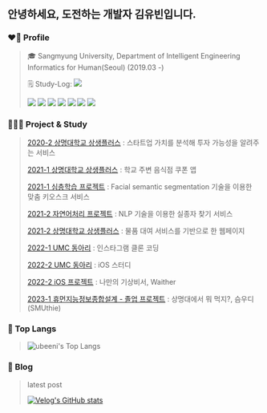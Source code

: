 ## 안녕하세요, 도전하는 개발자 김유빈입니다.

### ❤️‍🔥 Profile
> 🎓 Sangmyung University, Department of Intelligent Engineering Informatics for Human(Seoul) (2019.03 -)
> 
> 🗒 Study-Log: <a href="https://velog.io/@ubeeni"><img src="http://img.shields.io/badge/velog-20C997?style=round-square&logo=Velog&logoColor=white&link=https://velog.io/@ubeeni"/></a> 
>
> <img src="https://img.shields.io/badge/Swift-F05138?style=round-square&logo=Swift&logoColor=white"> <img src="https://img.shields.io/badge/iOS-000000?style=round-square&logo=iOS&logoColor=white"> 
> <img src="https://img.shields.io/badge/Python-3766AB?style=round-square&logo=Python&logoColor=white"> <img src="https://img.shields.io/badge/C-A8B9CC?style=round-square&logo=C&logoColor=white"> <img src="https://img.shields.io/badge/MySQL-4479A1?style=round-square&logo=MySQL&logoColor=white"> <img src="https://img.shields.io/badge/GitHub-181717?style=round-square&logo=GitHub&logoColor=white"> <img src="https://img.shields.io/badge/Figma-F24E1E?style=round-square&logo=Figma&logoColor=white">

### 👩🏻‍💻 Project & Study
> [2020-2 상명대학교 상생플러스](https://github.com/ubeeni/DATA_IS_FUTURE) : 스타트업 가치를 분석해 투자 가능성을 알려주는 서비스
>
> [2021-1 상명대학교 상생플러스](https://github.com/ubeeni/DBDBdeep) : 학교 주변 음식점 쿠폰 앱
>
> [2021-1 심층학습 프로젝트](https://github.com/ubeeni/sk_labs) : Facial semantic segmentation 기술을 이용한 맞춤 키오스크 서비스
>
> [2021-2 자연어처리 프로젝트](https://github.com/ubeeni/NLP_teamproject) : NLP 기술을 이용한 실종자 찾기 서비스
>
> [2021-2 상명대학교 상생플러스](https://github.com/ubeeni/we.borrow) : 물품 대여 서비스를 기반으로 한 웹페이지
>
> [2022-1 UMC 동아리](https://github.com/ubeeni/UMC-iOS) : 인스타그램 클론 코딩 
>
> [2022-2 UMC 동아리](https://github.com/ubeeni/iOS_A) : iOS 스터디
>
> [2022-2 iOS 프로젝트](https://github.com/ubeeni/Waither-FE) : 나만의 기상비서, Waither
> 
> [2023-1 휴먼지능정보종합설계 - 졸업 프로젝트](https://github.com/SMUthie/SMUthie-FE) : 상명대에서 뭐 먹지?, 슴우디(SMUthie)

### 👑 Top Langs
>![ubeeni's Top Langs](https://github-readme-stats.vercel.app/api/top-langs/?username=ubeeni&layout=compact&theme=dracula)

<!-- ### 💫 Stats 
<!-- >![Github Stats](https://github-readme-stats.vercel.app/api?username=ubeeni&layout=compact&theme=dracula) -->

### 💬 Blog
> latest post
>
> [![Velog's GitHub stats](https://velog-readme-stats.vercel.app/api?name=ubeeni&color=dark)](https://velog.io/@ubeeni) 
